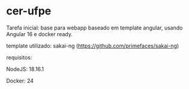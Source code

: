 # cer-ufpe

Tarefa inicial: base para webapp baseado em template angular, usando Angular 16 e docker ready.

template utilizado: sakai-ng (https://github.com/primefaces/sakai-ng) 

requisitos: 

NodeJS: 18.16.1

Docker: 24

